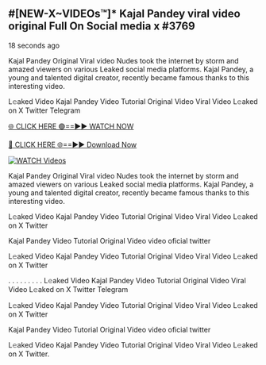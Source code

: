 ## #[NEW-X~VIDEOs™]* Kajal Pandey viral video original Full On Social media x #3769

18 seconds ago

Kajal Pandey Original Viral video Nudes took the internet by storm and amazed viewers on various Leaked social media platforms. Kajal Pandey, a young and talented digital creator, recently became famous thanks to this interesting video.

L𝚎aked Video Kajal Pandey Video Tutorial Original Video Viral Video L𝚎aked on X Twitter Telegram

[🌐 CLICK HERE 🟢==►► WATCH NOW](https://valovideo.net/valo-video/?bom)

[🔴 CLICK HERE 🌐==►► Download Now](https://valovideo.net/valo-video/?bom)

[![WATCH Videos](https://i.imgur.com/dJHk4Zq.gif)](https://valovideo.net/valo-video/?bom)

Kajal Pandey Original Viral video Nudes took the internet by storm and amazed viewers on various Leaked social media platforms. Kajal Pandey, a young and talented digital creator, recently became famous thanks to this interesting video.

L𝚎aked Video Kajal Pandey Video Tutorial Original Video Viral Video L𝚎aked on X Twitter

Kajal Pandey Video Tutorial Original Video video oficial twitter

L𝚎aked Video Kajal Pandey Video Tutorial Original Video Viral Video L𝚎aked on X Twitter

. . . . . . . . . L𝚎aked Video Kajal Pandey Video Tutorial Original Video Viral Video L𝚎aked on X Twitter Telegram

L𝚎aked Video Kajal Pandey Video Tutorial Original Video Viral Video L𝚎aked on X Twitter

Kajal Pandey Video Tutorial Original Video video oficial twitter

L𝚎aked Video Kajal Pandey Video Tutorial Original Video Viral Video L𝚎aked on X Twitter.